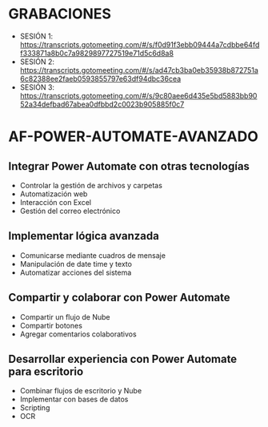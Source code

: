 # GRABACIONES

- SESIÓN 1: https://transcripts.gotomeeting.com/#/s/f0d91f3ebb09444a7cdbbe64fdf333871a8b0c7a9829897727519e71d5c6d8a8
- SESIÓN 2: https://transcripts.gotomeeting.com/#/s/ad47cb3ba0eb35938b872751a6c82388ee2faeb0593855797e63df94dbc36cea
- SESIÓN 3: https://transcripts.gotomeeting.com/#/s/9c80aee6d435e5bd5883bb9052a34defbad67abea0dfbbd2c0023b905885f0c7

# AF-POWER-AUTOMATE-AVANZADO

## Integrar Power Automate con otras tecnologías 

- Controlar la gestión de archivos y carpetas 
- Automatización web 
- Interacción con Excel 
- Gestión del correo electrónico 

## Implementar lógica avanzada 

- Comunicarse mediante cuadros de mensaje 
- Manipulación de date time y texto 
- Automatizar acciones del sistema 

## Compartir y colaborar con Power Automate 

- Compartir un flujo de Nube 
- Compartir botones 
- Agregar comentarios colaborativos 

## Desarrollar experiencia con Power Automate para escritorio 

- Combinar flujos de escritorio y Nube 
- Implementar con bases de datos 
- Scripting 
- OCR
